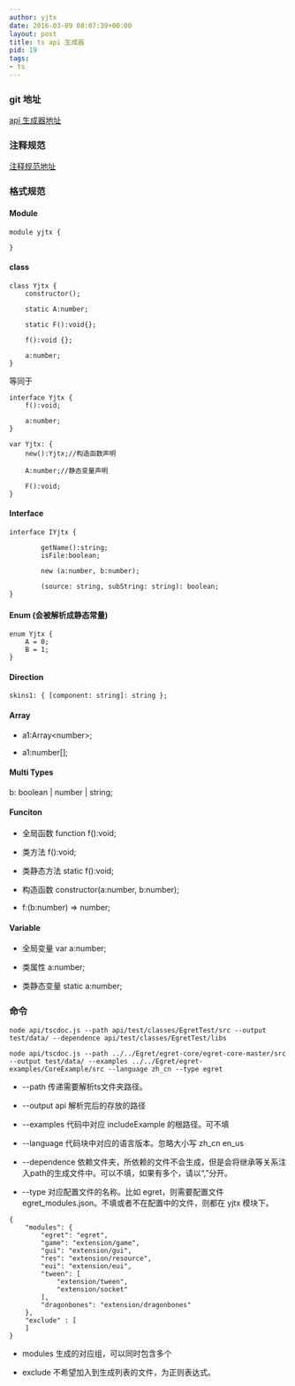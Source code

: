 ```yaml
---
author: yjtx
date: 2016-03-09 08:07:39+00:00
layout: post
title: ts api 生成器
pid: 19
tags:
- ts
---
```



### git 地址

[api 生成器地址](https://github.com/yjtx/yjtx-egret-api)


### 注释规范

[注释规范地址](http://yjtxlib.com/yjtx-egret-api/readme/api.htm)



### 格式规范

#### Module

~~~
module yjtx {

}
~~~

#### class 

~~~
class Yjtx {
	constructor();
	
	static A:number;
	
	static F():void{};
	
	f():void {};
	
	a:number;
}
~~~

等同于

~~~
interface Yjtx {
	f():void;
	
	a:number;
}

var Yjtx: {
	new():Yjtx;//构造函数声明
	
	A:number;//静态变量声明
	
	F():void;
}

~~~

#### Interface

~~~
interface IYjtx {

        getName():string;
        isFile:boolean;

        new (a:number, b:number);

        (source: string, subString: string): boolean;
}
~~~

#### Enum (会被解析成静态常量)

~~~
enum Yjtx {
	A = 0;
	B = 1;
}
~~~

#### Direction

~~~
skins1: { [component: string]: string };
~~~

#### Array

* a1:Array\<number\>;

* a1:number[];

#### Multi Types

b: boolean | number | string;

#### Funciton

* 全局函数  function f():void;

* 类方法 f():void;

* 类静态方法  static f():void;

* 构造函数  constructor(a:number, b:number);

* f:(b:number) => number;

#### Variable

* 全局变量 var a:number;

* 类属性 a:number;

* 类静态变量 static a:number;

### 命令

~~~
node api/tscdoc.js --path api/test/classes/EgretTest/src --output test/data/ --dependence api/test/classes/EgretTest/libs
~~~

~~~
node api/tscdoc.js --path ../../Egret/egret-core/egret-core-master/src --output test/data/ --examples ../../Egret/egret-examples/CoreExample/src --language zh_cn --type egret
~~~

* --path 传递需要解析ts文件夹路径。

* --output api 解析完后的存放的路径

* --examples 代码中对应 includeExample 的根路径。可不填

* --language 代码块中对应的语言版本。忽略大小写 zh_cn en_us

* --dependence 依赖文件夹，所依赖的文件不会生成，但是会将继承等关系注入path的生成文件中。可以不填，如果有多个，请以“,”分开。

* --type 对应配置文件的名称。比如 egret，则需要配置文件 egret_modules.json。不填或者不在配置中的文件，则都在 yjtx 模块下。

~~~
{
    "modules": {
        "egret": "egret",
        "game": "extension/game",
        "gui": "extension/gui",
        "res": "extension/resource",
        "eui": "extension/eui",
        "tween": [
            "extension/tween",
            "extension/socket"
        ],
        "dragonbones": "extension/dragonbones"
    },
    "exclude" : [
    ]
}
~~~

* modules 生成的对应组，可以同时包含多个

* exclude 不希望加入到生成列表的文件，为正则表达式。


